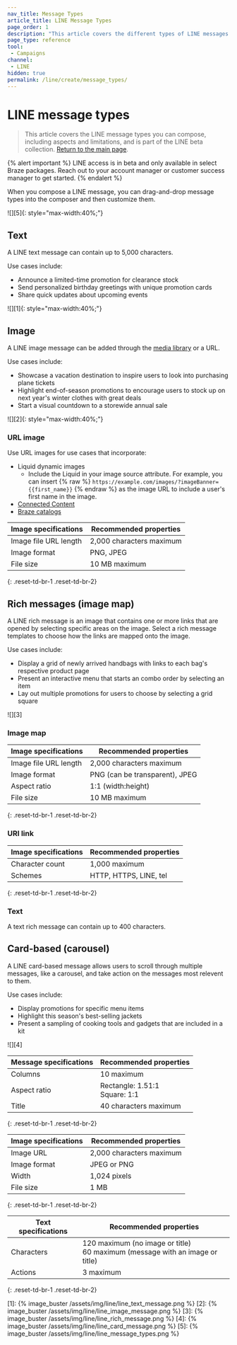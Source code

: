 ```yaml
---
nav_title: Message Types
article_title: LINE Message Types
page_order: 1
description: "This article covers the different types of LINE messages."
page_type: reference
tool:
 - Campaigns
channel:
 - LINE
hidden: true
permalink: /line/create/message_types/
---
```


# LINE message types

> This article covers the LINE message types you can compose, including aspects and limitations, and is part of the LINE beta collection. [Return to the main page]({{site.baseurl}}/line/).

{% alert important %}
LINE access is in beta and only available in select Braze packages. Reach out to your account manager or customer success manager to get started.
{% endalert %}

When you compose a LINE message, you can drag-and-drop message types into the composer and then customize them.

![][5]{: style="max-width:40%;"}

## Text

A LINE text message can contain up to 5,000 characters.

Use cases include:
- Announce a limited-time promotion for clearance stock
- Send personalized birthday greetings with unique promotion cards
- Share quick updates about upcoming events

![][1]{: style="max-width:40%;"}

## Image

A LINE image message can be added through the [media library]({{site.baseurl}}/user_guide/engagement_tools/templates_and_media/media_library/) or a URL.

Use cases include:
- Showcase a vacation destination to inspire users to look into purchasing plane tickets
- Highlight end-of-season promotions to encourage users to stock up on next year's winter clothes with great deals
- Start a visual countdown to a storewide annual sale

![][2]{: style="max-width:40%;"}

### URL image

Use URL images for use cases that incorporate:
- Liquid dynamic images
    - Include the Liquid in your image source attribute. For example, you can insert {% raw %} `https://example.com/images/?imageBanner={{first_name}}` {% endraw %} as the image URL to include a user's first name in the image. 
- [Connected Content]({{site.baseurl}}/user_guide/personalization_and_dynamic_content/connected_content/)
- [Braze catalogs]({{site.baseurl}}/user_guide/personalization_and_dynamic_content/catalogs/)

| **Image specifications** | **Recommended properties** |
|--------------------------|----------------------------|
| Image file URL length | 2,000 characters maximum  |
| Image format          | PNG, JPEG             |
| File size     |  10&nbsp;MB maximum |
{: .reset-td-br-1 .reset-td-br-2}

## Rich messages (image map)

A LINE rich message is an image that contains one or more links that are opened by selecting specific areas on the image. Select a rich message templates to choose how the links are mapped onto the image.

Use cases include:
- Display a grid of newly arrived handbags with links to each bag's respective product page
- Present an interactive menu that starts an combo order by selecting an item
- Lay out multiple promotions for users to choose by selecting a grid square

![][3]

### Image map

| **Image specifications** | **Recommended properties** |
|--------------------------|----------------------------|
| Image file URL length | 2,000 characters maximum  |
| Image format          | PNG (can be transparent), JPEG             |
| Aspect ratio          | 1:1 (width:height)
| File size     |  10&nbsp;MB maximum |
{: .reset-td-br-1 .reset-td-br-2}

### URI link

| **Image specifications** | **Recommended properties** |
|--------------------------|----------------------------|
| Character count      | 1,000 maximum |
| Schemes              | HTTP, HTTPS, LINE, tel |
{: .reset-td-br-1 .reset-td-br-2}

### Text

A text rich message can contain up to 400 characters.

## Card-based (carousel)

A LINE card-based message allows users to scroll through multiple messages, like a carousel, and take action on the messages most relevent to them.

Use cases include:
- Display promotions for specific menu items
- Highlight this season's best-selling jackets
- Present a sampling of cooking tools and gadgets that are included in a kit

![][4]

| **Message specifications** | **Recommended properties** |
|--------------------------|----------------------------|
| Columns                  | 10 maximum |
| Aspect ratio             | Rectangle: 1.51:1 <br> Square: 1:1  |
| Title                    | 40 characters maximum
{: .reset-td-br-1 .reset-td-br-2}

| **Image specifications** | **Recommended properties** |
|--------------------------|----------------------------|
| Image URL                 | 2,000 characters maximum |
| Image format              | JPEG or PNG |
| Width                     | 1,024 pixels  |
| File size                 | 1 MB |
{: .reset-td-br-1 .reset-td-br-2}

| **Text specifications** | **Recommended properties** |
|-------------------------|----------------------------|
| Characters              | 120 maximum (no image or title) <br> 60 maximum (message with an image or title)  |
| Actions                 | 3 maximum |
{: .reset-td-br-1 .reset-td-br-2}


[1]: {% image_buster /assets/img/line/line_text_message.png %}
[2]: {% image_buster /assets/img/line/line_image_message.png %}
[3]: {% image_buster /assets/img/line/line_rich_message.png %}
[4]: {% image_buster /assets/img/line/line_card_message.png %}
[5]: {% image_buster /assets/img/line/line_message_types.png %}
